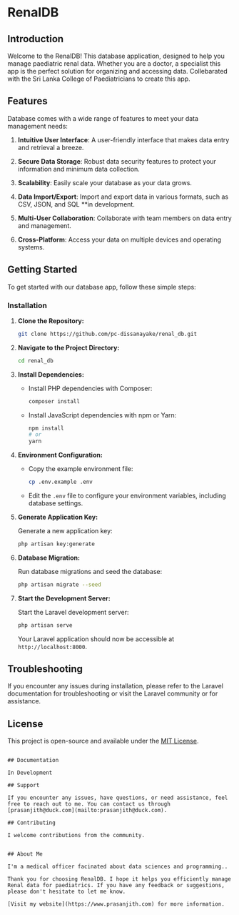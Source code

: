 # RenalDB

## Introduction

Welcome to the RenalDB! This database application, designed to help you manage paediatric renal data. Whether you are a doctor, a specialist this app is the perfect solution for organizing and accessing data.
Collebarated with the Sri Lanka College of Paediatricians to create this app.

## Features

Database comes with a wide range of features to meet your data management needs:

1. **Intuitive User Interface**: A user-friendly interface that makes data entry and retrieval a breeze.

2. **Secure Data Storage**: Robust data security features to protect your information and minimum data collection.

3. **Scalability**: Easily scale your database as your data grows.

4. **Data Import/Export**: Import and export data in various formats, such as CSV, JSON, and SQL **in development.

5. **Multi-User Collaboration**: Collaborate with team members on data entry and management.

6. **Cross-Platform**: Access your data on multiple devices and operating systems.

## Getting Started

To get started with our database app, follow these simple steps:

### Installation

1. **Clone the Repository:**

   ```bash
   git clone https://github.com/pc-dissanayake/renal_db.git
   ```

2. **Navigate to the Project Directory:**

   ```bash
   cd renal_db
   ```

3. **Install Dependencies:**

   - Install PHP dependencies with Composer:

     ```bash
     composer install
     ```

   - Install JavaScript dependencies with npm or Yarn:

     ```bash
     npm install
     # or
     yarn
     ```

4. **Environment Configuration:**

   - Copy the example environment file:

     ```bash
     cp .env.example .env
     ```

   - Edit the `.env` file to configure your environment variables, including database settings.

5. **Generate Application Key:**

   Generate a new application key:

   ```bash
   php artisan key:generate
   ```

6. **Database Migration:**

   Run database migrations and seed the database:

   ```bash
   php artisan migrate --seed
   ```

7. **Start the Development Server:**

   Start the Laravel development server:

   ```bash
   php artisan serve
   ```

   Your Laravel application should now be accessible at `http://localhost:8000`.



## Troubleshooting

If you encounter any issues during installation, please refer to the Laravel documentation for troubleshooting or visit the Laravel community or  for assistance.

## License

This project is open-source and available under the [MIT License](LICENSE).
```

## Documentation

In Development

## Support

If you encounter any issues, have questions, or need assistance, feel free to reach out to me. You can contact us through [prasanjith@duck.com](mailto:prasanjith@duck.com).

## Contributing

I welcome contributions from the community.


## About Me

I'm a medical officer facinated about data sciences and programming..

Thank you for choosing RenalDB. I hope it helps you efficiently manage Renal data for paediatrics. If you have any feedback or suggestions, please don't hesitate to let me know.

[Visit my website](https://www.prasanjith.com) for more information. 

